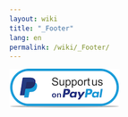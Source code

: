 ```yaml
---
layout: wiki
title: "_Footer"
lang: en
permalink: /wiki/_Footer/
---
```

[![Donate via PayPal](https://raw.githubusercontent.com/Supergiovane/node-red-contrib-knx-ultimate/master/img/CodiceQR.png)](https://www.paypal.com/donate/?hosted_button_id=S8SKPUBSPK758)
